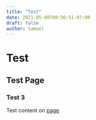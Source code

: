 ```yaml
---
title: "Test"
date: 2021-05-08T00:56:51-07:00
draft: false
author: Samuel
---
```


# Test

## Test Page

### Test 3
Test content on [page](https://samueldev.io/)